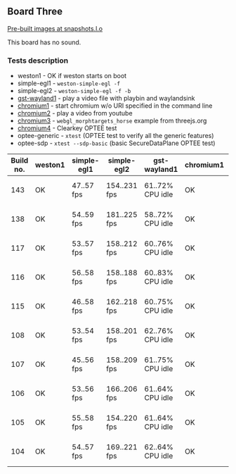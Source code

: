 ## Board Three
[Pre-built images at snapshots.l.o](http://snapshots.linaro.org/openembedded/pre-built/lhg/morty/hikey/rpb-wayland/latest/)

This board has no sound.

### Tests description
* weston1 - OK if weston starts on boot
* simple-egl1 - `weston-simple-egl -f`
* simple-egl2 - `weston-simple-egl -f -b`
* [gst-wayland1](gst-wayland1.md) - play a video file with playbin and waylandsink
* [chromium1](chromium1.md) - start chromium w/o URI specified in the command line
* [chromium2](chromium2.md) - play a video from youtube
* [chromium3](chromium3.md) - `webgl_morphtargets_horse` example from threejs.org
* [chromium4](chromium4.md) - Clearkey OPTEE test
* optee-generic - `xtest` (OPTEE test to verify all the generic features)
* optee-sdp - `xtest --sdp-basic` (basic SecureDataPlane OPTEE test)

| Build no. | weston1 | simple-egl1 | simple-egl2 | gst-wayland1 | chromium1 | chromium2 | chromium3 | chromium4 | optee-generic | optee-sdp |
| --- | --- | --- | --- | --- | --- | --- | --- | --- | --- | --- |
| 143 | OK | 47..57 fps | 154..231 fps | 61..72% CPU idle | OK | 45..73% CPU idle | 48..55 fps, 75..82% CPU idle | OK | OK | OK |
| 138 | OK | 54..59 fps | 181..225 fps | 58..72% CPU idle | OK | 62..80% CPU idle | 48..58 fps, 75..81% CPU idle | OK | OK | OK |
| 117 | OK | 53..57 fps | 158..212 fps | 60..76% CPU idle | OK | 62..74% CPU idle | 50..57 fps, 76..81% CPU idle | OK | OK | OK |
| 116 | OK | 56..58 fps | 158..188 fps | 60..83% CPU idle | OK | 60..74% CPU idle | 51..57 fps, 72..81% CPU idle | OK | OK | OK |
| 115 | OK | 46..58 fps | 162..218 fps | 60..75% CPU idle | OK | 63..73% CPU idle | 49..59 fps, 76..81% CPU idle | OK | OK | OK |
| 108 | OK | 53..54 fps | 158..201 fps | 62..76% CPU idle | OK | 55..73% CPU idle | 50..56 fps, 75..82% CPU idle | OK | OK | OK |
| 107 | OK | 45..56 fps | 158..209 fps | 61..75% CPU idle | OK | 61..73% CPU idle | 49..56 fps, 78..82% CPU idle | OK | OK | OK |
| 106 | OK | 53..56 fps | 166..206 fps | 61..64% CPU idle | OK | 63..72% CPU idle | 50..57 fps, 73..81% CPU idle | OK | OK | OK |
| 105 | OK | 55..58 fps | 154..220 fps | 61..64% CPU idle | OK | 58..75% CPU idle | 49..56 fps, 80..81% CPU idle | OK | OK | OK |
| 104 | OK | 54..57 fps | 169..221 fps | 62..64% CPU idle | OK | 59..74% CPU idle | 49..57 fps, 80..81% CPU idle | OK | OK | OK |
